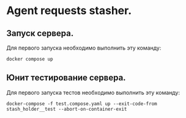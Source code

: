 # Agent requests stasher.

## Запуск сервера.
Для первого запуска необходимо выполнить эту команду:

`docker compose up`

## Юнит тестирование сервера.

Для первого запуска тестов необходимо выполнить эту команду:

`docker-compose -f test.compose.yaml up --exit-code-from stash_holder__test --abort-on-container-exit`